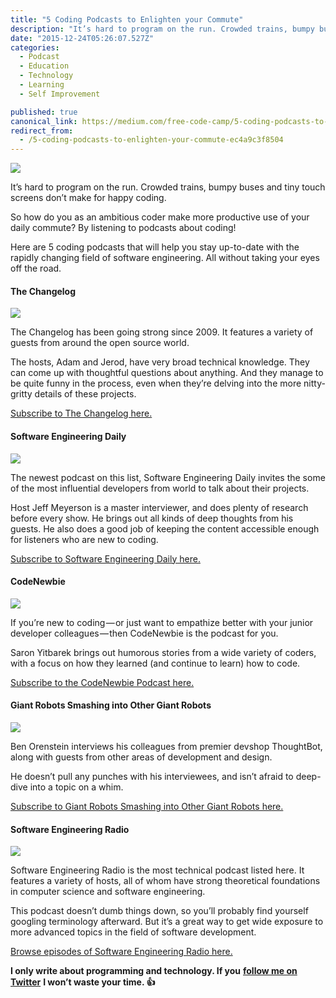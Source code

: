 ```yaml
---
title: "5 Coding Podcasts to Enlighten your Commute"
description: "It’s hard to program on the run. Crowded trains, bumpy buses and tiny touch screens don’t make for happy coding. So how do you as an ambitious coder make more productive use of your daily commute? By…"
date: "2015-12-24T05:26:07.527Z"
categories: 
  - Podcast
  - Education
  - Technology
  - Learning
  - Self Improvement

published: true
canonical_link: https://medium.com/free-code-camp/5-coding-podcasts-to-enlighten-your-commute-ec4a9c3f8504
redirect_from:
  - /5-coding-podcasts-to-enlighten-your-commute-ec4a9c3f8504
---
```


![](./asset-1.jpeg)

It’s hard to program on the run. Crowded trains, bumpy buses and tiny touch screens don’t make for happy coding.

So how do you as an ambitious coder make more productive use of your daily commute? By listening to podcasts about coding!

Here are 5 coding podcasts that will help you stay up-to-date with the rapidly changing field of software engineering. All without taking your eyes off the road.

#### The Changelog

![](./asset-2.jpeg)

The Changelog has been going strong since 2009. It features a variety of guests from around the open source world.

The hosts, Adam and Jerod, have very broad technical knowledge. They can come up with thoughtful questions about anything. And they manage to be quite funny in the process, even when they’re delving into the more nitty-gritty details of these projects.

[Subscribe to The Changelog here.](https://changelog.com/podcast/?ref=freecodecamp)

#### Software Engineering Daily

![](./asset-3.jpeg)

The newest podcast on this list, Software Engineering Daily invites the some of the most influential developers from world to talk about their projects.

Host Jeff Meyerson is a master interviewer, and does plenty of research before every show. He brings out all kinds of deep thoughts from his guests. He also does a good job of keeping the content accessible enough for listeners who are new to coding.

[Subscribe to Software Engineering Daily here.](http://softwareengineeringdaily.com/?ref=freecodecamp)

#### CodeNewbie

![](./asset-4.png)

If you’re new to coding — or just want to empathize better with your junior developer colleagues — then CodeNewbie is the podcast for you.

Saron Yitbarek brings out humorous stories from a wide variety of coders, with a focus on how they learned (and continue to learn) how to code.

[Subscribe to the CodeNewbie Podcast here.](http://www.codenewbie.org/podcast?ref=freecodecamp)

#### Giant Robots Smashing into Other Giant Robots

![](./asset-5.jpeg)

Ben Orenstein interviews his colleagues from premier devshop ThoughtBot, along with guests from other areas of development and design.

He doesn’t pull any punches with his interviewees, and isn’t afraid to deep-dive into a topic on a whim.

[Subscribe to Giant Robots Smashing into Other Giant Robots here.](http://giantrobots.fm/?ref=freecodecamp)

#### Software Engineering Radio

![](./asset-6.jpeg)

Software Engineering Radio is the most technical podcast listed here. It features a variety of hosts, all of whom have strong theoretical foundations in computer science and software engineering.

This podcast doesn’t dumb things down, so you’ll probably find yourself googling terminology afterward. But it’s a great way to get wide exposure to more advanced topics in the field of software development.

[Browse episodes of Software Engineering Radio here.](http://www.se-radio.net/?ref=freecodecamp)

**I only write about programming and technology. If you** [**follow me on Twitter**](https://twitter.com/ossia) **I won’t waste your time. 👍**
